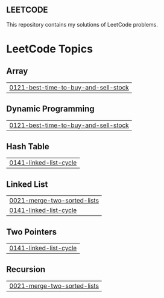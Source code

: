 ## LEETCODE
This repository contains my solutions of LeetCode problems.

<!---LeetCode Topics Start-->
# LeetCode Topics
## Array
|  |
| ------- |
| [0121-best-time-to-buy-and-sell-stock](https://github.com/Eshitacodes/LEETCODE/tree/master/0121-best-time-to-buy-and-sell-stock) |
## Dynamic Programming
|  |
| ------- |
| [0121-best-time-to-buy-and-sell-stock](https://github.com/Eshitacodes/LEETCODE/tree/master/0121-best-time-to-buy-and-sell-stock) |
## Hash Table
|  |
| ------- |
| [0141-linked-list-cycle](https://github.com/Eshitacodes/LEETCODE/tree/master/0141-linked-list-cycle) |
## Linked List
|  |
| ------- |
| [0021-merge-two-sorted-lists](https://github.com/Eshitacodes/LEETCODE/tree/master/0021-merge-two-sorted-lists) |
| [0141-linked-list-cycle](https://github.com/Eshitacodes/LEETCODE/tree/master/0141-linked-list-cycle) |
## Two Pointers
|  |
| ------- |
| [0141-linked-list-cycle](https://github.com/Eshitacodes/LEETCODE/tree/master/0141-linked-list-cycle) |
## Recursion
|  |
| ------- |
| [0021-merge-two-sorted-lists](https://github.com/Eshitacodes/LEETCODE/tree/master/0021-merge-two-sorted-lists) |
<!---LeetCode Topics End-->